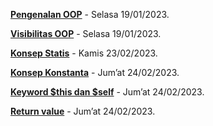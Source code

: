 **[Pengenalan OOP](https://medium.com/@fadhilzaki/pengenalan-oop-object-oriented-programming-pada-php-95e6d6f31832)** - Selasa 19/01/2023.

**[Visibilitas OOP](https://medium.com/@fadhilzaki/visibilitas-pada-oop-b76128231eab)** - Selasa 19/01/2023.

**[Konsep Statis](https://medium.com/@fadhilzaki/konsep-statis-206a138c4ffd)** - Kamis 23/02/2023.

**[Konsep Konstanta](https://medium.com/@fadhilzaki/konsep-konstanta-fefe948bfaa9)** - Jum’at 24/02/2023.

**[Keyword $this dan $self](https://medium.com/@fadhilzaki/keyword-this-dan-self-be7b4919cc30)** - Jum’at 24/02/2023.

**[Return value](https://medium.com/@fadhilzaki/return-value-39e9731fb218)** - Jum’at 24/02/2023.

